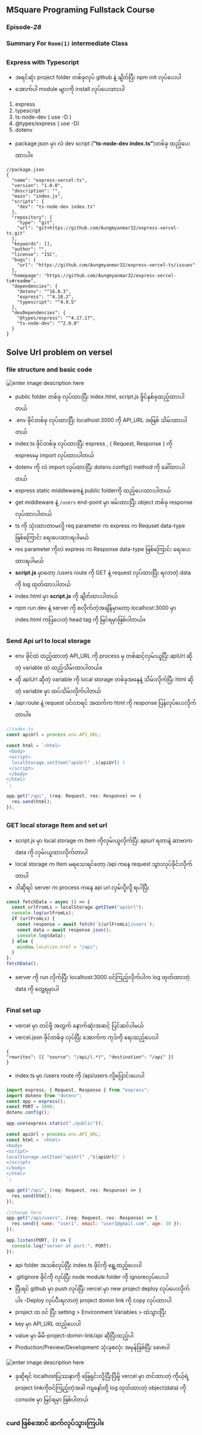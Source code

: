 ﻿## MSquare Programing Fullstack Course
### Episode-*28* 
### Summary For `Room(1)` intermediate Class
##
### Express with Typescript

- အရင်ဆုံး project folder တစ်ခုလုပ် github နဲ့ ချိတ်ပြီး npm init လုပ်ပေးပါ
- အောက်ပါ module များကို install လုပ်ပေးထားပါ
1. express
2. typescript
3. ts-node-dev ( use -D )
4. @types/express ( use -D)
5. dotenv
- package.json မှာ လဲ dev script (**"ts-node-dev index.ts"**)တစ်ခု ထည့်ပေးထားပါ။

```properties
//package.json
{
  "name": "express-vercel-ts",
  "version": "1.0.0",
  "description": "",
  "main": "index.js",
  "scripts": {
    "dev": "ts-node-dev index.ts"
  },
  "repository": {
    "type": "git",
    "url": "git+https://github.com/Aungmyanmar32/express-vercel-ts.git"
  },
  "keywords": [],
  "author": "",
  "license": "ISC",
  "bugs": {
    "url": "https://github.com/Aungmyanmar32/express-vercel-ts/issues"
  },
  "homepage": "https://github.com/Aungmyanmar32/express-vercel-ts#readme",
  "dependencies": {
    "dotenv": "^16.0.3",
    "express": "^4.18.2",
    "typescript": "^4.9.5"
  },
  "devDependencies": {
    "@types/express": "^4.17.17",
    "ts-node-dev": "^2.0.0"
  }
}

```
##
## Solve Url problem on versel
### file structure and basic code
![enter image description here](https://raw.githubusercontent.com/Aungmyanmar32/msquare-fullstack-m2/main/evt2.png)

- public folder တစ်ခု လုပ်ထားပြီး index.html, script.js ဖိူင်နှစ်ခုထည့်ထားပါတယ်
- .env ဖိုင်တစ်ခု လုပ်ထားပြီး localhost:3000 ကို API_URL အဖြစ် သိမ်းထားပါတယ်
- index.ts ဖိုင်တစ်ခု လုပ်ထားပြီး express , { Request, Response } ကို expressမှ import လုပ်ထားပါတယ်
- dotenv ကို လဲ import လုပ်ထားပြီး dotenv.config() method ကို ခေါ်ထားပါတယ်
- express static  middlewareနဲ့ public folderကို ထည့်ပေးထားပါတယ်
- get middleware နဲ့ `/users` end-point မှာ ဖမ်းထားပြီး object တစ်ခု response လုပ်ထားပါတယ်
- ts ကို သုံးထားတာမလို့ req parameter က express က Requset data-type ဖြစ်ကြောင်း ရေးပေးထားရပါမယ်
- res parameter ကိုလဲ express က Response data-type ဖြစ်ကြောင်း ရေးပေးထားရပါမယ်
- **script.js** မှာတော့ /users route ကို GET နဲ့ request လုပ်ထားပြီး ရလာတဲ့ data ကို log ထုတ်ထားပါတယ်
- index.html မှာ **script.js** ကို ချိတ်ထားပါတယ်
- npm run dev နဲ့ server ကို စလိုက်တဲ့အချိန်မှာတော့ localhost:3000 မှာ index.html ကပြပေးတဲ့ head tag ကို မြင်ရမှာဖြစ်ပါတယ်။
##
### Send Api url to local storage
- env  ဖိုင်ထဲ ထည့်ထားတဲ့ API_URL ကို process မှ တစ်ဆင့်လှမ်းယူပြီး apiUrl ဆိုတဲ့ variable ထဲ ထည့်သိမ်းထာပါတယ်။
- ထို apiUrl ဆိုတဲ့ variable ကို  local storage တစ်ခုအနေနဲ့ သိမ်းလိုက်ပြီး html ဆိုတဲ့ variable မှာ ထပ်သိမ်းလိုက်ပါတယ်
- /api route နဲ့ request ၀င်လာရင် အထက်က html ကို  response ပြန်လုပ်ပေးလိုက်တာပါ။
```js
//index.ts
const apiUrl = process.env.API_URL;

const html = `<html>
 <body>
 <script>
  localStorage.setItem("apiUrl" ,${apiUrl} )
 </script>
 </body>
</html>
`;

app.get("/api", (req: Request, res: Response) => {
  res.send(html);
});
```

##
### GET local storage Item and set url
- script.js မှာ local storage က Item ကိုလှမ်းယူလိုက်ပြီး apiurl ရတာနဲ့ ဆာဗာက data ကို လှမ်းယူထားလိုက်တာပါ
- local storage က Item မရသေးရင်တော့ /api ကနေ request  သွားလုပ်ခိုင်းလိုက်တာပါ
- ဒါဆိုရင် server က process ကနေ api url လှမ်းပို့လို့ ရပါပြီး
```js
const fetchData = async () => {
  const urlFromLs = localStorage.getItem("apiUrl");
  console.log(urlFromLs);
  if (urlFromLs) {
    const response = await fetch(`${urlFromLs}/users`);
    const data = await response.json();
    console.log(data);
  } else {
    window.location.href = "/api";
  }
};
fetchData();
```
- server ကို run လိုက်ပြီး localhost:3000 ၀င်ကြည့်လိုက်ပါက log ထုတ်ထားတဲ့  data ကို တွေ့ရမှာပါ

##
###   Final set up

- vercel မှာ တင်ဖို့ အတွက် နောက်ဆုံးအဆင့် ပြင်ဆင်ပါမယ်
- vercel.json ဖိုင်တစ်ခု လုပ်ပြီး အောက်က ကုဒ်ကို ရေးထည့်ပေးပါ
```properties
{
"rewrites": [{ "source": "/api/(.*)", "destination": "/api" }]
}
```
- index.ts မှာ /users route ကို /api/users  လို့ပြောင်းပေးပါ
```js
import express, { Request, Response } from "express";
import dotenv from "dotenv";
const app = express();
const PORT = 3000;
dotenv.config();

app.use(express.static("./public"));

const apiUrl = process.env.API_URL;
const html = `<html>
<body>
<script>
localStorage.setItem("apiUrl" ,"${apiUrl}" )
</script>
</body>
</html>
`;

app.get("/api", (req: Request, res: Response) => {
  res.send(html);
});

//change here
app.get("/api/users", (req: Request, res: Response) => {
  res.send({ name: "user1", email: "user1@gmail.com", age: 30 });
});

app.listen(PORT, () => {
  console.log("server at port:", PORT);
});

```
- api folder အသစ်လုပ်ပြီး index.ts ဖိုင်ကို ရွေ့ထည့်ပေးပါ
- .gitignore ဖိုင်ကို လုပ်ပြီး node module folder ကို ignoreလုပ်ပေးပါ
- ပြီးရင် github မှာ push လုပ်ပြီး vercel မှာ new project deploy လုပ်ပေးလိုက်ပါ။
-Deploy လုပ်ပီးရလာတဲ့ project domin link ကို copy လုပ်ထားပါ
- project ထ ၀င် ပြီး setting > Environment Variables > ထဲသွားပြီး 
- key မှာ API_URL ထည့်ပေးပါ
- value မှာ မိမိ-project-domin-link/api ဆိုပြီးထည့်ပါ
- ​Production​/Preview/​Development သုံးခုစလုံး အမှန်ခြစ်ပြီး saveပါ

![enter image description here](https://raw.githubusercontent.com/Aungmyanmar32/msquare-fullstack-m2/main/evts1.png)

- ခုဆိုရင် localhostပြဿနာကို ဖြေရှင်းလို့ပြီးပြီမို့ vercel မှာ တင်ထားတဲ့ ကိုယ့်ရဲ့ project  linkကို၀င်ကြည့်တဲ့အခါ ကျနော်တို့  log ထုတ်ထားတဲ့ object(data)  ကို console မှာ မြင်ရမှာ ဖြစ်ပါတယ်
##
### curd ဖြစ်အောင် ဆက်လုပ်သွားကြပါ။



